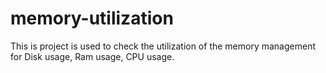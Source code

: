 # memory-utilization
This is project is used to check the utilization of the memory management for Disk usage, Ram usage, CPU usage.
